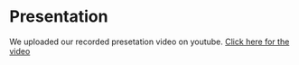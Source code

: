 # Presentation
We uploaded our recorded presetation video on youtube.
[Click here for the video](https://youtu.be/6pdXso0WR9k)
